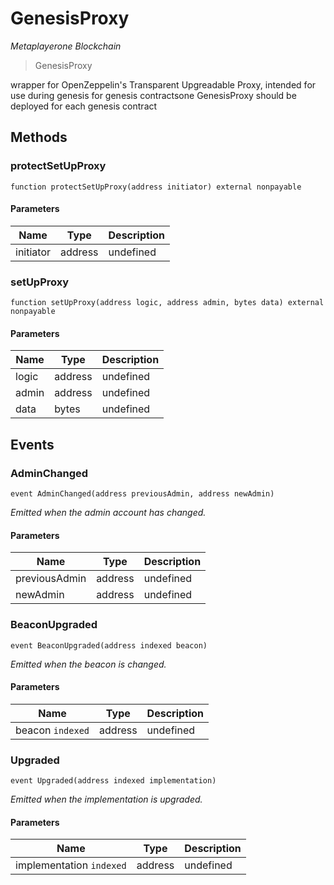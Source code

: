 # GenesisProxy

*Metaplayerone Blockchain*

> GenesisProxy

wrapper for OpenZeppelin&#39;s Transparent Upgreadable Proxy, intended for use during genesis for genesis contractsone GenesisProxy should be deployed for each genesis contract



## Methods

### protectSetUpProxy

```solidity
function protectSetUpProxy(address initiator) external nonpayable
```





#### Parameters

| Name | Type | Description |
|---|---|---|
| initiator | address | undefined |

### setUpProxy

```solidity
function setUpProxy(address logic, address admin, bytes data) external nonpayable
```





#### Parameters

| Name | Type | Description |
|---|---|---|
| logic | address | undefined |
| admin | address | undefined |
| data | bytes | undefined |



## Events

### AdminChanged

```solidity
event AdminChanged(address previousAdmin, address newAdmin)
```



*Emitted when the admin account has changed.*

#### Parameters

| Name | Type | Description |
|---|---|---|
| previousAdmin  | address | undefined |
| newAdmin  | address | undefined |

### BeaconUpgraded

```solidity
event BeaconUpgraded(address indexed beacon)
```



*Emitted when the beacon is changed.*

#### Parameters

| Name | Type | Description |
|---|---|---|
| beacon `indexed` | address | undefined |

### Upgraded

```solidity
event Upgraded(address indexed implementation)
```



*Emitted when the implementation is upgraded.*

#### Parameters

| Name | Type | Description |
|---|---|---|
| implementation `indexed` | address | undefined |



